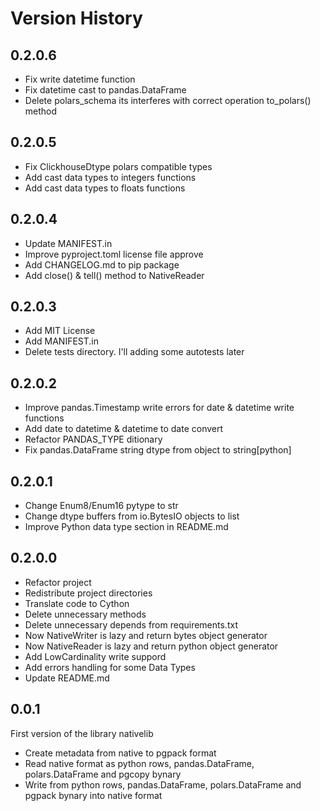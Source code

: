# Version History

## 0.2.0.6

* Fix write datetime function
* Fix datetime cast to pandas.DataFrame
* Delete polars_schema its interferes with correct operation to_polars() method

## 0.2.0.5

* Fix ClickhouseDtype polars compatible types
* Add cast data types to integers functions
* Add cast data types to floats functions

## 0.2.0.4

* Update MANIFEST.in
* Improve pyproject.toml license file approve
* Add CHANGELOG.md to pip package
* Add close() & tell() method to NativeReader

## 0.2.0.3

* Add MIT License
* Add MANIFEST.in
* Delete tests directory. I'll adding some autotests later

## 0.2.0.2

* Improve pandas.Timestamp write errors for date & datetime write functions
* Add date to datetime & datetime to date convert
* Refactor PANDAS_TYPE ditionary
* Fix pandas.DataFrame string dtype from object to string[python]

## 0.2.0.1

* Change Enum8/Enum16 pytype to str
* Change dtype buffers from io.BytesIO objects to list
* Improve Python data type section in README.md

## 0.2.0.0

* Refactor project
* Redistribute project directories
* Translate code to Cython
* Delete unnecessary methods
* Delete unnecessary depends from requirements.txt
* Now NativeWriter is lazy and return bytes object generator
* Now NativeReader is lazy and return python object generator
* Add LowCardinality write suppord
* Add errors handling for some Data Types
* Update README.md

## 0.0.1

First version of the library nativelib

* Create metadata from native to pgpack format
* Read native format as python rows, pandas.DataFrame, polars.DataFrame and pgcopy bynary
* Write from python rows, pandas.DataFrame, polars.DataFrame and pgpack bynary into native format
